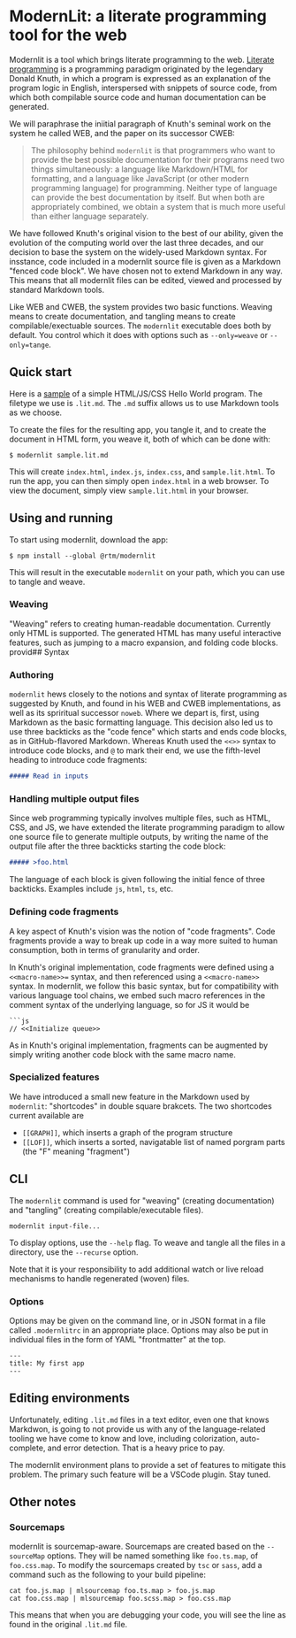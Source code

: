 # ModernLit: a literate programming tool for the web

Modernlit is a tool which brings literate programming to the web.
[Literate programming](https://en.wikipedia.org/wiki/Literate_programming) is a programming paradigm
originated by the legendary Donald Knuth, in which a program is expressed as an explanation of the program logic in English,
interspersed with snippets of source code, from which both compilable source code and human documentation can be generated.

We will paraphrase the iniitial paragraph of Knuth's seminal work on the system he called WEB,
and the paper on its successor CWEB:

> The philosophy behind `modernlit` is that programmers who want to provide the best possible documentation for
their programs need two things simultaneously: a language like Markdown/HTML for formatting, and a language like JavaScript
(or other modern programming language)
for programming. Neither type of language can provide the best documentation by itself. But when both
are appropriately combined, we obtain a system that is much more useful than either language separately.

We have followed Knuth's original vision to the best of our ability,
given the evolution of the computing world over the last three decades,
and our decision to base the system on the widely-used Markdown syntax.
For insstance, code included in a modernlit source file is given as a Markdown "fenced code block".
We have chosen not to extend Markdown in any way.
This means that all modernlit files can be edited, viewed and processed by standard Markdown tools.

Like WEB and CWEB, the system provides two basic functions.
Weaving means to create documentation, and tangling means to create compilable/exectuable sources.
The `modernlit` executable does both by default.
You control which it does with options such as `--only=weave` or `--only=tange`.

## Quick start

Here is a [sample](sample/sample.lit.md) of a simple HTML/JS/CSS Hello World program.
The filetype we use is `.lit.md`.
The `.md` suffix allows us to use Markdown tools as we choose.

To create the files for the resulting app, you tangle it,
and to create the document in HTML form, you weave it,
both of which can be done with:

    $ modernlit sample.lit.md

This will create `index.html`, `index.js`, `index.css`, and `sample.lit.html`.
To run the app, you can then simply open `index.html` in a web browser.
To view the document, simply view `sample.lit.html` in your browser.

## Using and running

To start using modernlit, download the app:

    $ npm install --global @rtm/modernlit

This will result in the executable `modernlit` on your path,
which you can use to tangle and weave.

### Weaving

"Weaving" refers to creating human-readable documentation.
Currently only HTML is supported.
The generated HTML has many useful interactive features, such as jumping to a macro expansion,
and folding code blocks.
provid## Syntax

### Authoring

`modernlit` hews closely to the notions and syntax of literate programming as suggested by Knuth,
and found in his WEB and CWEB implementations,
as well as its spriritual successor `noweb`.
Where we depart is, first, using Markdown as the basic formatting language.
This decision also led us to use three backticks as the "code fence" which starts and ends code blocks,
as in GitHub-flavored Markdown.
Whereas Knuth used the `<<>>` syntax to introduce code blocks, and `@` to mark their end,
we use the fifth-level heading to introduce code fragments:

```markdown
##### Read in inputs
```

### Handling multiple output files

Since web programming typically involves multiple files, such as HTML, CSS, and JS,
we have extended the literate programming paradigm to allow one source file to generate multiple outputs,
by writing the name of the output file after the three backticks starting the code block:

```markdown
##### >foo.html
```

The language of each block is given following the initial fence of three backticks.
Examples include `js`, `html`, `ts`, etc.

### Defining code fragments

A key aspect of Knuth's vision was the notion of "code fragments".
Code fragments provide a way to break up code in a way more suited to human consumption,
both in terms of granularity and order.

In Knuth's original implementation, code fragments were defined using a `<<macro-name>>=` syntax,
and then referenced using a `<<macro-name>>` syntax.
In modernlit, we follow this basic syntax, but for compatibility with various language tool chains,
we embed such macro references in the comment syntax of the underlying language, so for JS it would be

    ```js
    // <<Initialize queue>>

As in Knuth's original implementation, fragments can be augmented by simply writing another code block with the same macro name.

### Specialized features

We have introduced a small new feature in the Markdown used by `modernlit`: "shortcodes" in double square brakcets.
The two shortcodes current available are

* `[[GRAPH]]`, which inserts a graph of the program structure
* `[[LOF]]`, which inserts a sorted, navigatable list of named porgram parts (the "F" meaning "fragment")

## CLI

The `modernlit` command is used for "weaving" (creating documentation) and "tangling" (creating compilable/executable files).

    modernlit input-file...

To display options, use the `--help` flag. To weave and tangle all the files in a directory,
use the `--recurse` option.

Note that it is your responsibility to add additional watch or live reload mechanisms to handle regenerated (woven) files.

### Options

Options may be given on the command line,
or in JSON format in a file called `.modernlitrc` in an appropriate place.
Options may also be put in individual files in the form of YAML "frontmatter" at the top.

```
---
title: My first app
---
```

## Editing environments

Unfortunately, editing `.lit.md` files in a text editor, even one that knows Markdwon,
is going to not provide us with any of the language-related tooling we have come to know and love,
including colorization, auto-complete, and error detection. That is a heavy price to pay.

The modernlit environment plans to provide a set of features to mitigate this problem.
The primary such feature will be a VSCode plugin. Stay tuned.

## Other notes

### Sourcemaps

modernlit is sourcemap-aware.
Sourcemaps are created based on the `--sourceMap` options.
They will be named something like `foo.ts.map`, of `foo.css.map`.
To modify the sourcemaps created by `tsc` or `sass`, add a command such as the following to your build pipeline:

    cat foo.js.map | mlsourcemap foo.ts.map > foo.js.map
    cat foo.css.map | mlsourcemap foo.scss.map > foo.css.map

This means that when you are debugging your code, you will see the line as found in the original `.lit.md` file.
